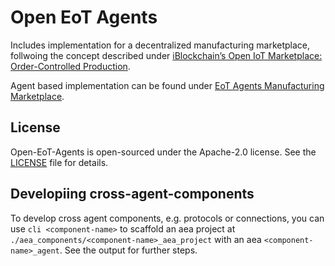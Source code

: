 # Open EoT Agents

Includes implementation for a decentralized manufacturing marketplace, follwoing the concept described under [iBlockchain’s Open IoT Marketplace: Order-Controlled Production](https://industrial-blockchain.medium.com/iblockchains-open-iot-marketplace-order-controlled-production-4c09483b3acc).

Agent based implementation can be found under [EoT Agents Manufacturing Marketplace](EoT-Agents-Manifacturing-Marketplace/).

## License

Open-EoT-Agents is open-sourced under the Apache-2.0 license. See the
[LICENSE](LICENSES/Apache-2.0.txt) file for details.

## Developiing cross-agent-components
To develop cross agent components, e.g. protocols or connections, you can use `cli <component-name>` to scaffold 
an aea project at `./aea_components/<component-name>_aea_project` with an aea `<component-name>_agent`.
See the output for further steps.
